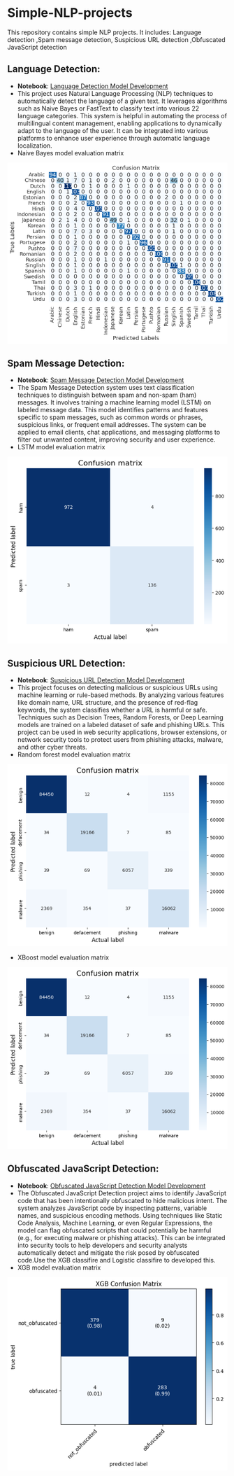 # Simple-NLP-projects
This repository contains simple NLP projects. 
It includes:  Language detection ,Spam message detection,  Suspicious URL detection  ,Obfuscated JavaScript detection

## Language Detection:
- **Notebook**: [Language Detection Model Development](https://github.com/KaushiML3/Simple-NLP-projects/blob/main/notebooks/Language%20_detection%20_model.ipynb)
- This project uses Natural Language Processing (NLP) techniques to automatically detect the language of a given text. It leverages algorithms such as Naive Bayes or FastText to classify text into various 22 language categories. This system is helpful in automating the process of multilingual content management, enabling applications to dynamically adapt to the language of the user. It can be integrated into various platforms to enhance user experience through automatic language localization.
- Naive Bayes model evaluation matrix
  
![image](https://github.com/KaushiML3/Simple-NLP-projects/blob/main/assets/language.png)
  
## Spam Message Detection:
- **Notebook**: [Spam Message Detection Model Development](https://github.com/KaushiML3/Simple-NLP-projects/blob/main/notebooks/Spam_massage_Detection_LSTM.ipynb)
- The Spam Message Detection system uses text classification techniques to distinguish between spam and non-spam (ham) messages. It involves training a machine learning model (LSTM) on labeled message data. This model identifies patterns and features specific to spam messages, such as common words or phrases, suspicious links, or frequent email addresses. The system can be applied to email clients, chat applications, and messaging platforms to filter out unwanted content, improving security and user experience.
- LSTM model evaluation matrix
  
![image](https://github.com/KaushiML3/Simple-NLP-projects/blob/main/assets/spam.png)

## Suspicious URL Detection:
- **Notebook**: [Suspicious URL Detection Model Development](https://github.com/KaushiML3/Simple-NLP-projects/blob/main/notebooks/URL_detection.ipynb)
- This project focuses on detecting malicious or suspicious URLs using machine learning or rule-based methods. By analyzing various features like domain name, URL structure, and the presence of red-flag keywords, the system classifies whether a URL is harmful or safe. Techniques such as Decision Trees, Random Forests, or Deep Learning models are trained on a labeled dataset of safe and phishing URLs. This project can be used in web security applications, browser extensions, or network security tools to protect users from phishing attacks, malware, and other cyber threats.
- Random forest model evaluation matrix
  
![image](https://github.com/KaushiML3/Simple-NLP-projects/blob/main/assets/url_random%20forest.png)

- XBoost model evaluation matrix
  
![image](https://github.com/KaushiML3/Simple-NLP-projects/blob/main/assets/url%20Xboost.png)

## Obfuscated JavaScript Detection:
- **Notebook**: [Obfuscated JavaScript Detection Model Development](https://github.com/KaushiML3/Simple-NLP-projects/blob/main/notebooks/obfuscationjs-detection.ipynb)
- The Obfuscated JavaScript Detection project aims to identify JavaScript code that has been intentionally obfuscated to hide malicious intent. The system analyzes JavaScript code by inspecting patterns, variable names, and suspicious encoding methods. Using techniques like Static Code Analysis, Machine Learning, or even Regular Expressions, the model can flag obfuscated scripts that could potentially be harmful (e.g., for executing malware or phishing attacks). This can be integrated into security tools to help developers and security analysts automatically detect and mitigate the risk posed by obfuscated code.Use the XGB classifire and Logistic classifire to developed this.
- XGB model evaluation matrix
  
![image](https://github.com/KaushiML3/Simple-NLP-projects/blob/main/assets/js.png)
